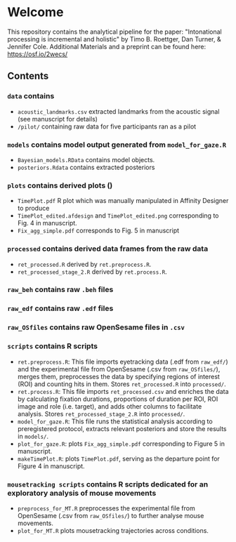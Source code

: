 # Welcome

This repository contains the analytical pipeline for the paper: "Intonational processing is incremental and holistic" by Timo B. Roettger, Dan Turner, & Jennifer Cole. Additional Materials and a preprint can be found here: https://osf.io/2wecs/

## Contents

### `data` contains 
- `acoustic_landmarks.csv` extracted landmarks from the acoustic signal (see manuscript for details)
- `/pilot/` containing raw data for five participants ran as a pilot

### `models` contains model output generated from `model_for_gaze.R`
- `Bayesian_models.RData` contains model objects.
- `posteriors.Rdata` contains extracted posteriors

### `plots` contains derived plots ()
- `TimePlot.pdf` R plot which was manually manipulated in Affinity Designer to produce
- `TimePlot_edited.afdesign` and `TimePlot_edited.png` corresponding to Fig. 4 in manuscript.
- `Fix_agg_simple.pdf` corresponds to Fig. 5 in manuscript

### `processed` contains derived data frames from the raw data
- `ret_processed.R` derived by `ret.preprocess.R`.
- `ret_processed_stage_2.R` derived by `ret.process.R`.

### `raw_beh` contains raw `.beh` files

### `raw_edf` contains raw `.edf` files

### `raw_OSfiles` contains raw OpenSesame files in `.csv`

### `scripts` contains R scripts
- `ret.preprocess.R`: This file imports eyetracking data (.edf from `raw_edf/`) and the experimental file from OpenSesame (.csv from `raw_OSfiles/`), merges them, preprocesses the data by specifying regions of interest (ROI) and counting hits in them. Stores `ret_processed.R` into `processed/`.
 - `ret.process.R`: This file imports `ret_processed.csv` and enriches the data by calculating fixation durations, proportions of duration per ROI, ROI image and role (i.e. target), and adds other columns to facilitate analysis. Stores `ret_processed_stage_2.R` into `processed/`.
 - `model_for_gaze.R`: This file runs the statistical analysis according to preregistered protocol, extracts relevant posteriors and store the results in `models/`.
 - `plot_for_gaze.R`: plots `Fix_agg_simple.pdf` corresponding to Figure 5 in manuscript.
 - `makeTimePlot.R`: plots `TimePlot.pdf`, serving as the departure point for Figure 4 in manuscript.
 
 ### `mousetracking scripts` contains R scripts dedicated for an exploratory analysis of mouse movements
 - `preprocess_for_MT.R` preprocesses the experimental file from OpenSesame (.csv from `raw_OSfiles/`) to further analyse mouse movements.
 - `plot_for_MT.R` plots mousetracking trajectories across conditions.
 
 
